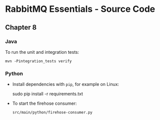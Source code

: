 # RabbitMQ Essentials - Source Code

## Chapter 8

### Java

To run the unit and integration tests:

    mvn -Pintegration_tests verify


### Python

- Install dependencies with `pip`, for example on Linux:

    sudo pip install -r requirements.txt

- To start the firehose consumer:

    `src/main/python/firehose-consumer.py`
